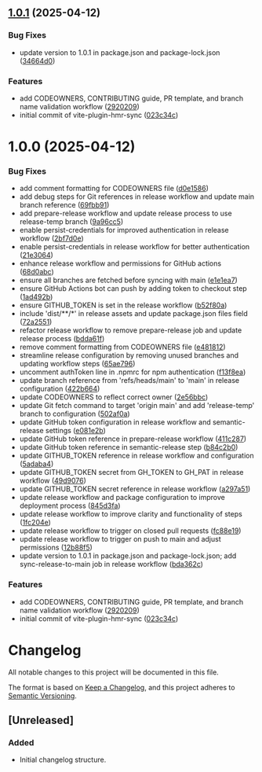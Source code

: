 ## [1.0.1](https://github.com/antdevx/vite-plugin-hmr-sync/compare/v1.0.0...v1.0.1) (2025-04-12)


### Bug Fixes

* update version to 1.0.1 in package.json and package-lock.json ([34664d0](https://github.com/antdevx/vite-plugin-hmr-sync/commit/34664d0cb40a816d9ceaf6e30b8d7ecf63fc07d7))

### Features

* add CODEOWNERS, CONTRIBUTING guide, PR template, and branch name validation workflow ([2920209](https://github.com/antdevx/vite-plugin-hmr-sync/commit/2920209b5306d70ea4b2466f3bfa6c6e54667985))
* initial commit of vite-plugin-hmr-sync ([023c34c](https://github.com/antdevx/vite-plugin-hmr-sync/commit/023c34c5f3faa0b7f91e56072a35f1e34dea9ddd))

# 1.0.0 (2025-04-12)


### Bug Fixes

* add comment formatting for CODEOWNERS file ([d0e1586](https://github.com/antdevx/vite-plugin-hmr-sync/commit/d0e158680479317817ff440bb753abf034e9d0d2))
* add debug steps for Git references in release workflow and update main branch reference ([69fbb91](https://github.com/antdevx/vite-plugin-hmr-sync/commit/69fbb91d00e39e7aea7aee26e862d818b2e3a339))
* add prepare-release workflow and update release process to use release-temp branch ([9a96cc5](https://github.com/antdevx/vite-plugin-hmr-sync/commit/9a96cc5d020f8da715e67a45bb52b20235795a55))
* enable persist-credentials for improved authentication in release workflow ([2bf7d0e](https://github.com/antdevx/vite-plugin-hmr-sync/commit/2bf7d0e63d0214f542fe3ff60998aeae52f71a22))
* enable persist-credentials in release workflow for better authentication ([21e3064](https://github.com/antdevx/vite-plugin-hmr-sync/commit/21e3064c79f3e201561a07941374b7bf6f63fda1))
* enhance release workflow and permissions for GitHub actions ([68d0abc](https://github.com/antdevx/vite-plugin-hmr-sync/commit/68d0abc4f21988dd5860eca6b155e8ade2117e38))
* ensure all branches are fetched before syncing with main ([e1e1ea7](https://github.com/antdevx/vite-plugin-hmr-sync/commit/e1e1ea7fe77e586872e5dab55bdd05f73024788a))
* ensure GitHub Actions bot can push by adding token to checkout step ([1ad492b](https://github.com/antdevx/vite-plugin-hmr-sync/commit/1ad492bef5f72cbdaf08d814dbb82d54ede418e1))
* ensure GITHUB_TOKEN is set in the release workflow ([b52f80a](https://github.com/antdevx/vite-plugin-hmr-sync/commit/b52f80a779011d7c734b91e0b211e55f932ea175))
* include 'dist/**/*' in release assets and update package.json files field ([72a2551](https://github.com/antdevx/vite-plugin-hmr-sync/commit/72a2551f3f7ba0a3956cf7a13e6cf0470d365cc5))
* refactor release workflow to remove prepare-release job and update release process ([bdda61f](https://github.com/antdevx/vite-plugin-hmr-sync/commit/bdda61f86a84fb5ae586e9639799905d315203b7))
* remove comment formatting from CODEOWNERS file ([e481812](https://github.com/antdevx/vite-plugin-hmr-sync/commit/e481812cec653e6a49fdf8a02b1752a18945f52c))
* streamline release configuration by removing unused branches and updating workflow steps ([65ae796](https://github.com/antdevx/vite-plugin-hmr-sync/commit/65ae796faa95adcb823d126bf6f9ad888fa6dae4))
* uncomment authToken line in .npmrc for npm authentication ([f13f8ea](https://github.com/antdevx/vite-plugin-hmr-sync/commit/f13f8eab93d7c372d054b59a196854187190f8df))
* update branch reference from 'refs/heads/main' to 'main' in release configuration ([422b664](https://github.com/antdevx/vite-plugin-hmr-sync/commit/422b664eaab43c6b649490f6f153386548b72595))
* update CODEOWNERS to reflect correct owner ([2e56bbc](https://github.com/antdevx/vite-plugin-hmr-sync/commit/2e56bbcf39ebd17d903f8bcc953aba6a11e63e5f))
* update Git fetch command to target 'origin main' and add 'release-temp' branch to configuration ([502af0a](https://github.com/antdevx/vite-plugin-hmr-sync/commit/502af0ade2145bdd96a46588d664a6389c6d25b3))
* update GitHub token configuration in release workflow and semantic-release settings ([e081e2b](https://github.com/antdevx/vite-plugin-hmr-sync/commit/e081e2bfe60c451f138e9c25e13608909177754a))
* update GitHub token reference in prepare-release workflow ([411c287](https://github.com/antdevx/vite-plugin-hmr-sync/commit/411c28796a290eb5f996e83f03eca717a02936a8))
* update GitHub token reference in semantic-release step ([b84c2b0](https://github.com/antdevx/vite-plugin-hmr-sync/commit/b84c2b0b2726c989f91e99701971041d693cf959))
* update GITHUB_TOKEN reference in release workflow and configuration ([5adaba4](https://github.com/antdevx/vite-plugin-hmr-sync/commit/5adaba42e1693fc8e9d0cb8c77ae4269031e60be))
* update GITHUB_TOKEN secret from GH_TOKEN to GH_PAT in release workflow ([49d9076](https://github.com/antdevx/vite-plugin-hmr-sync/commit/49d9076327ef01abd497d96418015e2b1c635050))
* update GITHUB_TOKEN secret reference in release workflow ([a297a51](https://github.com/antdevx/vite-plugin-hmr-sync/commit/a297a5168e29ee5624a02a44eec6fb21c69e0a0d))
* update release workflow and package configuration to improve deployment process ([845d3fa](https://github.com/antdevx/vite-plugin-hmr-sync/commit/845d3fa7ff71f350668f5770908ddc31ad947ebc))
* update release workflow to improve clarity and functionality of steps ([1fc204e](https://github.com/antdevx/vite-plugin-hmr-sync/commit/1fc204e0517468d6e7a7fb22d82f1619f0393b76))
* update release workflow to trigger on closed pull requests ([fc88e19](https://github.com/antdevx/vite-plugin-hmr-sync/commit/fc88e19404ffffc9ec9464e86f4218abe12b4b43))
* update release workflow to trigger on push to main and adjust permissions ([12b88f5](https://github.com/antdevx/vite-plugin-hmr-sync/commit/12b88f5b8ef920d8d59f92d763e8ad8d229ed16d))
* update version to 1.0.1 in package.json and package-lock.json; add sync-release-to-main job in release workflow ([bda362c](https://github.com/antdevx/vite-plugin-hmr-sync/commit/bda362c6af1d3de7d4ca13d911e0759bee3b6cdb))


### Features

* add CODEOWNERS, CONTRIBUTING guide, PR template, and branch name validation workflow ([2920209](https://github.com/antdevx/vite-plugin-hmr-sync/commit/2920209b5306d70ea4b2466f3bfa6c6e54667985))
* initial commit of vite-plugin-hmr-sync ([023c34c](https://github.com/antdevx/vite-plugin-hmr-sync/commit/023c34c5f3faa0b7f91e56072a35f1e34dea9ddd))

# Changelog

All notable changes to this project will be documented in this file.

The format is based on [Keep a Changelog](https://keepachangelog.com/en/1.0.0/),
and this project adheres to [Semantic Versioning](https://semver.org/spec/v2.0.0.html).

## [Unreleased]

### Added
- Initial changelog structure.
